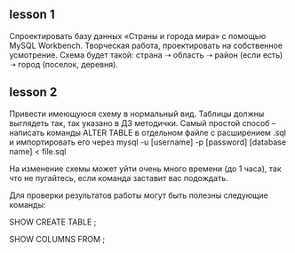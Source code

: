 ## lesson 1

Спроектировать базу данных «Страны и города мира» с помощью MySQL Workbench. Творческая работа, проектировать на собственное усмотрение. Схема будет такой: страна ➝ область ➝ район (если есть) ➝ город (поселок, деревня). 

## lesson 2

Привести имеющуюся схему в нормальный вид. Таблицы должны выглядеть так, так указано в ДЗ методички.
Самый простой способ – написать команды ALTER TABLE в отдельном файле с расширением .sql и импортировать его через 
mysql -u [username] -p [password] [database name] < file.sql

На изменение схемы может уйти очень много времени (до 1 часа), так что не пугайтесь, если команда заставит вас подождать.

Для проверки результатов работы могут быть полезны следующие команды:

SHOW CREATE TABLE <yourtable>;

SHOW COLUMNS FROM <yourtable>;